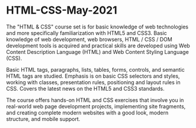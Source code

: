 # HTML-CSS-May-2021

The "HTML & CSS" course set is for basic knowledge of web technologies and more specifically familiarization with HTML5 and CSS3. Basic knowledge of web development, web browsers, HTML / CSS / DOM development tools is acquired and practical skills are developed using Web Content Description Language (HTML) and Web Content Styling Language (CSS).

Basic HTML tags, paragraphs, lists, tables, forms, controls, and semantic HTML tags are studied. Emphasis is on basic CSS selectors and styles, working with classes, presentation rules, positioning and layout rules in CSS. Covers the latest news on the HTML5 and CSS3 standards.

The course offers hands-on HTML and CSS exercises that involve you in real-world web page development projects, implementing site fragments, and creating complete modern websites with a good look, modern structure, and mobile support.
